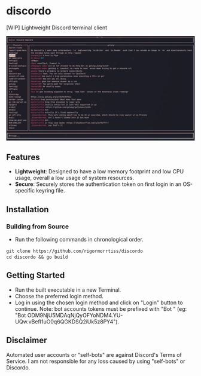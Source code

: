 # discordo

[WIP] Lightweight Discord terminal client

![Preview](assets/preview.png)

## Features

- **Lightweight**: Designed to have a low memory footprint and low CPU usage, overall a low usage of system resources.
- **Secure**: Securely stores the authentication token on first login in an OS-specific keyring file.

## Installation

### Building from Source

- Run the following commands in chronological order.

```
git clone https://github.com/rigormorrtiss/discordo
cd discordo && go build
```

## Getting Started

- Run the built executable in a new Terminal.
- Choose the preferred login method.
- Log in using the chosen login method and click on "Login" button to continue.
Note: bot accounts tokens must be prefixed with "Bot " (eg: "Bot ODM9NjU5MDAqNjQyOFYoNDM4.YU-UQw.vBefI1uO0q6QGKDSQ2iUk5z8PY4").

## Disclaimer

Automated user accounts or "self-bots" are against Discord's Terms of Service. I am not responsible for any loss caused by using "self-bots" or Discordo.
